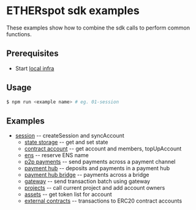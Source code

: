 # ETHERspot sdk examples
These examples show how to combine the sdk calls to perform common functions.

## Prerequisites

* Start [local infra](https://github.com/etherspot/etherspot-infra) 

## Usage

```bash
$ npm run <example name> # eg. 01-session
```

## Examples
  * [session](./src/01-session.ts) -- createSession and syncAccount
    * [state storage](./src/02-state-storage.ts) -- get and set state
    * [contract account](./src/03-contract-account.ts) -- get account and members, topUpAccount
    * [ens](./src/04-ens.ts) -- reserve ENS name
    * [p2p payments](./src/05-p2p-payments.ts) -- send payments across a payment channel
    * [payment hub](./src/06-payment-hub.ts) -- deposits and payments in a payment hub
    * [payment hub bridge](./src/07-payment-hub-bridge.ts) -- payments across a bridge
    * [gateway](./src/08-gateway.ts) -- send transaction batch using gateway
    * [projects](./src/09-projects.ts) -- call current project and add account owners
    * [assets](./src/10-assets.ts) -- get token list for account
    * [external contracts](./src/11-external-contracts.ts) -- transactions to ERC20 contract accounts

